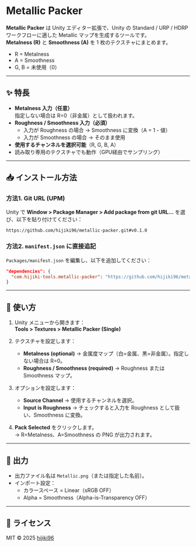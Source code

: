 # Metallic Packer

**Metallic Packer** は Unity エディター拡張で、Unity の Standard / URP / HDRP ワークフローに適した Metallic マップを生成するツールです。  
**Metalness (R)** と **Smoothness (A)** を 1 枚のテクスチャにまとめます。  

- R = Metalness  
- A = Smoothness  
- G, B = 未使用（0）  

---

## ✨ 特長
- **Metalness 入力（任意）**  
  指定しない場合は R=0（非金属）として扱われます。  
- **Roughness / Smoothness 入力（必須）**  
  - 入力が Roughness の場合 → Smoothness に変換（A = 1 - 値）  
  - 入力が Smoothness の場合 → そのまま使用  
- **使用するチャンネルを選択可能**（R, G, B, A）  
- 読み取り専用のテクスチャでも動作（GPU経由でサンプリング）  

---

## 📥 インストール方法

### 方法1. Git URL (UPM)
Unity で **Window > Package Manager > Add package from git URL...** を選び、以下を貼り付けてください：

```
https://github.com/hijiki96/metallic-packer.git#v0.1.0
```

### 方法2. `manifest.json` に直接追記
`Packages/manifest.json` を編集し、以下を追加してください：

```json
"dependencies": {
  "com.hijiki-tools.metallic-packer": "https://github.com/hijiki96/metallic-packer.git#v0.1.0"
}
```

---

## 🔧 使い方

1. Unity メニューから開きます：  
   **Tools > Textures > Metallic Packer (Single)**

2. テクスチャを設定します：
   - **Metalness (optional)** → 金属度マップ（白=金属、黒=非金属）。指定しない場合は R=0。  
   - **Roughness / Smoothness (required)** → Roughness または Smoothness マップ。  

3. オプションを設定します：
   - **Source Channel** → 使用するチャンネルを選択。  
   - **Input is Roughness** → チェックすると入力を Roughness として扱い、Smoothness に変換。  

4. **Pack Selected** をクリックします。  
   → R=Metalness、A=Smoothness の PNG が出力されます。  

---

## 📂 出力

- 出力ファイル名は `Metallic.png`（または指定した名前）。  
- インポート設定：  
  - カラースペース = Linear（sRGB OFF）  
  - Alpha = Smoothness（Alpha-is-Transparency OFF）  

---

## 📝 ライセンス
MIT © 2025 [hijiki96](https://github.com/hijiki96)
